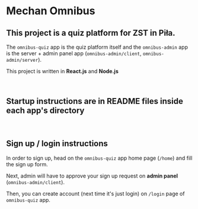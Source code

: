 # Mechan Omnibus

## This project is a quiz platform for **ZST in Piła**.

The `omnibus-quiz` app is the quiz platform itself and the `omnibus-admin` app is the server + admin panel app (`omnibus-admin/client`, `omnibus-admin/server`).

This project is written in **React.js** and **Node.js**

&nbsp;

## Startup instructions are in **README files** inside each app's directory

&nbsp;

## Sign up / login instructions

In order to sign up, head on the `omnibus-quiz` app home page (`/home`) and fill the sign up form.

Next, admin will have to approve your sign up request on **admin panel** (`omnibus-admin/client`).

Then, you can create account (next time it's just login) on `/login` page of `omnibus-quiz` app.
